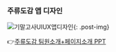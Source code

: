 ### 주류도감 앱 디자인 
![기말고사UIUX앱디자인](https://seungyeon04.github.io/A_Study/기말고사UIUX앱디자인.jpg){: .post-img}  
  
👉[주류도감 팀원소개+페이지소개 PPT](https://www.canva.com/design/DAGYxfRBEeM/pxsQLiEy1vfLHgA2oaqfUw/edit?utm_content=DAGYxfRBEeM&utm_campaign=designshare&utm_medium=link2&utm_source=sharebutton)  
